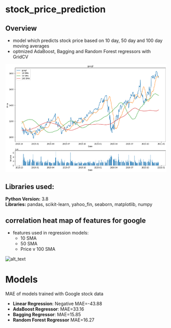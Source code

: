 # stock_price_prediction 

## Overview
* model which predicts stock price based on 10 day, 50 day and 100 day moving averages
* optmized AdaBoost, Bagging and Random Forest regressors with GridCV


![alt text](https://github.com/sesankm/stock_prediction/blob/master/google_price_chart.png)

## Libraries used:
<strong>Python Version:</strong> 3.8 <br>
<strong>Libraries:</strong> pandas, scikit-learn, yahoo_fin, seaborn, matplotlib, numpy


## correlation heat map of features for google
* features used in regression models: 
	* 10 SMA
	* 50 SMA
	* Price v 100 SMA

![alt_text](https://github.com/sesankm/stock_price_prediction/blob/master/googl_correlation_heatmap.png)

# Models
MAE of models trained with Google stock data
* <strong>Linear Regression</strong>: Negative MAE=-43.88
* <strong>AdaBoost Regressor</strong>: MAE=33.16
* <strong>Bagging Regressor</strong>: MAE=15.85
* <strong>Random Forest Regressor</strong> MAE=16.27

